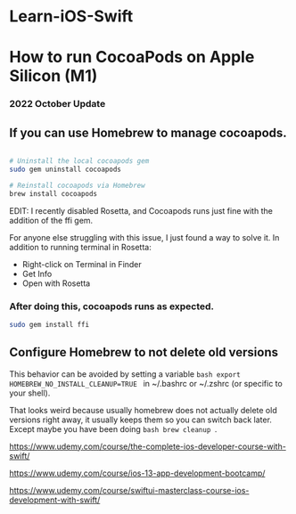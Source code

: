 # Learn-iOS-Swift

# How to run CocoaPods on Apple Silicon (M1)

### 2022 October Update

## If you can use Homebrew to manage cocoapods.

```bash

# Uninstall the local cocoapods gem
sudo gem uninstall cocoapods

# Reinstall cocoapods via Homebrew
brew install cocoapods

```
EDIT: I recently disabled Rosetta, and Cocoapods runs just fine with the addition of the ffi gem.

For anyone else struggling with this issue, I just found a way to solve it. In addition to running terminal in Rosetta:

* Right-click on Terminal in Finder
* Get Info
* Open with Rosetta

### After doing this, cocoapods runs as expected.

```bash
sudo gem install ffi
```


## Configure Homebrew to not delete old versions

This behavior can be avoided by setting a variable ```bash export HOMEBREW_NO_INSTALL_CLEANUP=TRUE ``` in ~/.bashrc or ~/.zshrc (or specific to your shell).


That looks weird because usually homebrew does not actually delete old versions right away, it usually keeps them so you can switch back later. Except maybe you have been doing ```bash brew cleanup ```.


https://www.udemy.com/course/the-complete-ios-developer-course-with-swift/


https://www.udemy.com/course/ios-13-app-development-bootcamp/


https://www.udemy.com/course/swiftui-masterclass-course-ios-development-with-swift/
